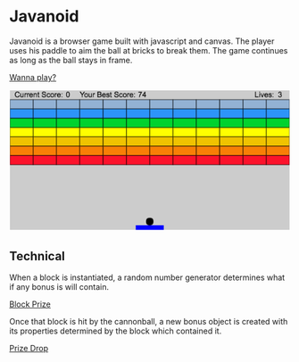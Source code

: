 # Javanoid

Javanoid is a browser game built with javascript and canvas.  The player uses his paddle to aim the ball at bricks to break them.  The game continues as long as the ball stays in frame.

[Wanna play?](http://www.conorjdevine.com/Javanoid)

![game](assets/images/new-game.png)

## Technical

When a block is instantiated, a random number generator determines what if any bonus is will contain.

[Block Prize](assets/images/blockPrize.png)

Once that block is hit by the cannonball, a new bonus object is created with its properties determined by the block which contained it.

[Prize Drop](assets/images/prizeDrop.png)
